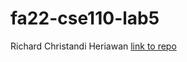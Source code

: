 # fa22-cse110-lab5

Richard Christandi Heriawan
[link to repo](https://github.com/user/repo/blob/branch/other_file.md)
